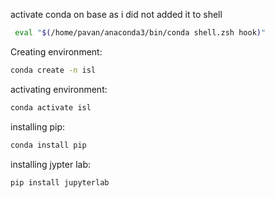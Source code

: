 activate conda on base as i did not added it to shell
```bash
 eval "$(/home/pavan/anaconda3/bin/conda shell.zsh hook)"
```

Creating environment:
```bash
conda create -n isl
```

activating environment:
```bash
conda activate isl
```

installing pip:
```bash
conda install pip
```

installing jypter lab:
```bash
pip install jupyterlab
```
